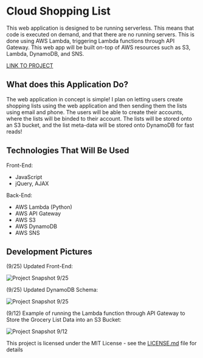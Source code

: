 # Cloud Shopping List

This web application is designed to be running serverless. This means that code is executed on demand, and that there are no running servers.
This is done using AWS Lambda, triggering Lambda functions through API Gateway. This web app will be built on-top of AWS resources such as S3, Lambda, DynamoDB, and SNS.

[LINK TO PROJECT](http://cloudshoppinglist.com.s3-website-us-east-1.amazonaws.com/)
## What does this Application Do?

The web application in concept is simple! I plan on letting users create shopping lists using the web application and then sending them
the lists using email and phone. The users will be able to create their accounts, where the lists will be binded to their account.
The lists will be stored onto an S3 bucket, and the list meta-data will be stored onto DynamoDB for fast reads!

## Technologies That Will Be Used

Front-End:
- JavaScript
- jQuery, AJAX

Back-End:
- AWS Lambda (Python)
- AWS API Gateway
- AWS S3
- AWS DynamoDB
- AWS SNS

## Development Pictures

(9/25) Updated Front-End:

![Project Snapshot 9/25](https://s3-us-west-2.amazonaws.com/brandon-do-public/portfolio/cloud-shopping-list/cloud_shopping_list.PNG)


(9/25) Updated DynamoDB Schema:

![Project Snapshot 9/25](https://s3-us-west-2.amazonaws.com/brandon-do-public/portfolio/cloud-shopping-list/cloud_shopping_list_db_schema.PNG)


(9/12) Example of running the Lambda function through API Gateway to Store the Grocery List Data into an S3 Bucket:

![Project Snapshot 9/12](https://s3-us-west-2.amazonaws.com/brandon-do-public/portfolio/cloud-shopping-list/cloud_shopping_list_stage1.PNG)


This project is licensed under the MIT License - see the [LICENSE.md](LICENSE.md) file for details
